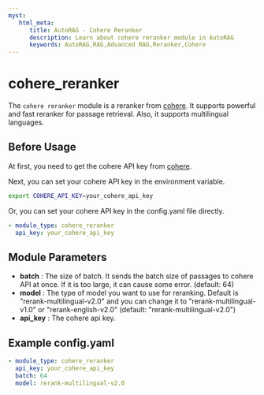 ```yaml
---
myst:
   html_meta:
      title: AutoRAG - Cohere Reranker
      description: Learn about cohere reranker module in AutoRAG 
      keywords: AutoRAG,RAG,Advanced RAG,Reranker,Cohere
---
```

# cohere_reranker

The `cohere reranker` module is a reranker from [cohere](https://cohere.ai/).
It supports powerful and fast reranker for passage retrieval.
Also, it supports multilingual languages.

## Before Usage

At first, you need to get the cohere API key from [cohere](https://cohere.ai/).

Next, you can set your cohere API key in the environment variable.

```bash
export COHERE_API_KEY=your_cohere_api_key
```

Or, you can set your cohere API key in the config.yaml file directly.

```yaml
- module_type: cohere_reranker
  api_key: your_cohere_api_key
```

## **Module Parameters**

- **batch** : The size of batch. It sends the batch size of passages to cohere API at once. If it is too large, it can
  cause some error. (default: 64)
- **model** : The type of model you want to use for reranking. Default is "rerank-multilingual-v2.0" and you can change
  it to "rerank-multilingual-v1.0" or "rerank-english-v2.0" (default: "rerank-multilingual-v2.0")
- **api_key** : The cohere api key.

## **Example config.yaml**

```yaml
- module_type: cohere_reranker
  api_key: your_cohere_api_key
  batch: 64
  model: rerank-multilingual-v2.0
```

